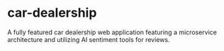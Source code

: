 # car-dealership
A fully featured car dealership web application featuring a microservice architecture and utilizing AI sentiment tools for reviews. 
